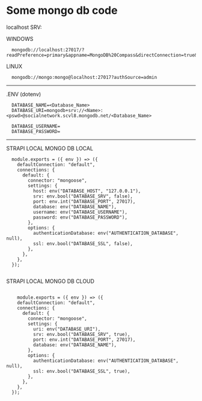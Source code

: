 # Some mongo db code


localhost SRV: 

WINDOWS
``` t
  mongodb://localhost:27017/?readPreference=primary&appname=MongoDB%20Compass&directConnection=true&ssl=false
```

LINUX

``` t
  mongodb://mongo:mongo@localhost:27017?authSource=admin
```

-------------------------------------------------------------------------
.ENV (dotenv)

``` t
  DATABASE_NAME=<Database_Name>
  DATABASE_URI=mongodb+srv://<Name>:<pswd>@socialnetwork.scvl8.mongodb.net/<Database_Name>

  DATABASE_USERNAME=
  DATABASE_PASSWORD=
```

---
STRAPI LOCAL MONGO DB LOCAL

``` t
  module.exports = ({ env }) => ({
    defaultConnection: "default",
    connections: {
      default: {
        connector: "mongoose",
        settings: {
          host: env("DATABASE_HOST", "127.0.0.1"),
          srv: env.bool("DATABASE_SRV", false),
          port: env.int("DATABASE_PORT", 27017),
          database: env("DATABASE_NAME"),
          username: env("DATABASE_USERNAME"),
          password: env("DATABASE_PASSWORD"),
        },
        options: {
          authenticationDatabase: env("AUTHENTICATION_DATABASE", null),
          ssl: env.bool("DATABASE_SSL", false),
        },
      },
    },
  });
  
```

STRAPI LOCAL MONGO DB CLOUD

``` t

    module.exports = ({ env }) => ({
    defaultConnection: "default",
    connections: {
      default: {
        connector: "mongoose",
        settings: {
          uri: env("DATABASE_URI"),
          srv: env.bool("DATABASE_SRV", true),
          port: env.int("DATABASE_PORT", 27017),
          database: env("DATABASE_NAME"),
        },
        options: {
          authenticationDatabase: env("AUTHENTICATION_DATABASE", null),
          ssl: env.bool("DATABASE_SSL", true),
        },
      },
    },
  });

```
